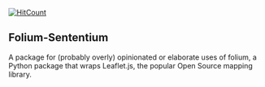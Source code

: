 [![HitCount](http://hits.dwyl.com/{username}/https://githubcom/Potential17/Folium-Sententium.svg)](http://hits.dwyl.com/{username}/https://githubcom/Potential17/Folium-Sententium)
## Folium-Sententium

A package for (probably overly) opinionated or elaborate uses of folium, a Python package that wraps Leaflet.js, the popular Open Source mapping library.
